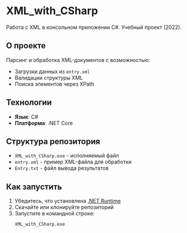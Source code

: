 # XML_with_CSharp
Работа с XML в консольном приложении C#. Учебный проект (2022).

## О проекте
Парсинг и обработка XML-документов с возможностью:
- Загрузки данных из `entry.xml`
- Валидации структуры XML
- Поиска элементов через XPath

## Технологии
- **Язык**: C#
- **Платформа**: .NET Core

## Структура репозитория
- `XML_with_CSharp.exe` - исполняемый файл
- `entry.xml` - пример XML-файла для обработки
- `Entry.txt` - файл вывода результатов

## Как запустить
1. Убедитесь, что установлена [.NET Runtime](https://dotnet.microsoft.com/download)
2. Скачайте или клонируйте репозиторий
3. Запустите в командной строке:
   ```bash
   XML_with_CSharp.exe
